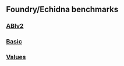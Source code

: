 ## Foundry/Echidna benchmarks

### [ABIv2](test/abiv2/README.md)

### [Basic](test/basic/README.md)

### [Values](test/values/README.md)
